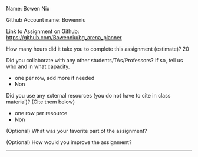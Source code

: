 Name: Bowen Niu

Github Account name: Bowenniu

Link to Assignment on Github: https://github.com/Bowenniu/bg_arena_planner

How many hours did it take you to complete this assignment (estimate)?
20

Did you collaborate with any other students/TAs/Professors? If so, tell us who and in what
capacity.

* one per row, add more if needed
* Non
  
Did you use any external resources (you do not have to cite in class material)? (Cite them below)

* one row per resource
* Non


(Optional) What was your favorite part of the assignment?

(Optional) How would you improve the assignment?

---
